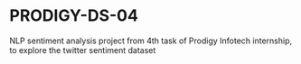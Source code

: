 # PRODIGY-DS-04

NLP sentiment analysis project from 4th task of Prodigy Infotech internship, to explore the twitter sentiment dataset

